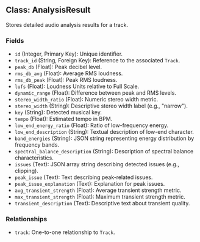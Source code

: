 ## Class: AnalysisResult

Stores detailed audio analysis results for a track.

### Fields

- `id` (Integer, Primary Key): Unique identifier.  
- `track_id` (String, Foreign Key): Reference to the associated `Track`.  
- `peak_db` (Float): Peak decibel level.  
- `rms_db_avg` (Float): Average RMS loudness.  
- `rms_db_peak` (Float): Peak RMS loudness.  
- `lufs` (Float): Loudness Units relative to Full Scale.  
- `dynamic_range` (Float): Difference between peak and RMS levels.  
- `stereo_width_ratio` (Float): Numeric stereo width metric.  
- `stereo_width` (String): Descriptive stereo width label (e.g., "narrow").  
- `key` (String): Detected musical key.  
- `tempo` (Float): Estimated tempo in BPM.  
- `low_end_energy_ratio` (Float): Ratio of low-frequency energy.  
- `low_end_description` (String): Textual description of low-end character.  
- `band_energies` (String): JSON string representing energy distribution by frequency bands.  
- `spectral_balance_description` (String): Description of spectral balance characteristics.  
- `issues` (Text): JSON array string describing detected issues (e.g., clipping).  
- `peak_issue` (Text): Text describing peak-related issues.  
- `peak_issue_explanation` (Text): Explanation for peak issues.  
- `avg_transient_strength` (Float): Average transient strength metric.  
- `max_transient_strength` (Float): Maximum transient strength metric.  
- `transient_description` (Text): Descriptive text about transient quality.

### Relationships

- `track`: One-to-one relationship to `Track`.